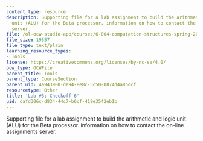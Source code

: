 ```yaml
---
content_type: resource
description: Supporting file for a lab assignment to build the arithmetic and logic
  unit (ALU) for the Beta processor. information on how to contact the on-line assignments
  server.
file: /ol-ocw-studio-app/courses/6-004-computation-structures-spring-2009/dafd306cd83444c7b6cf419e3542eb1b_lab3checkoff_6.jsim
file_size: 19557
file_type: text/plain
learning_resource_types:
- Tools
license: https://creativecommons.org/licenses/by-nc-sa/4.0/
ocw_type: OCWFile
parent_title: Tools
parent_type: CourseSection
parent_uid: 4a943900-de94-8e8c-5c50-0874d4a8bdcf
resourcetype: Other
title: 'Lab #3: Checkoff 6'
uid: dafd306c-d834-44c7-b6cf-419e3542eb1b
---
```

Supporting file for a lab assignment to build the arithmetic and logic unit (ALU) for the Beta processor. information on how to contact the on-line assignments server.